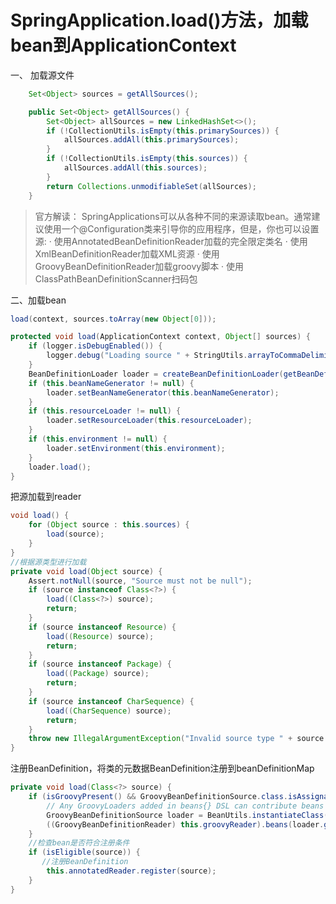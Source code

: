 # SpringApplication.load()方法，加载bean到ApplicationContext

一、 加载源文件
```java
    Set<Object> sources = getAllSources();

	public Set<Object> getAllSources() {
		Set<Object> allSources = new LinkedHashSet<>();
		if (!CollectionUtils.isEmpty(this.primarySources)) {
			allSources.addAll(this.primarySources);
		}
		if (!CollectionUtils.isEmpty(this.sources)) {
			allSources.addAll(this.sources);
		}
		return Collections.unmodifiableSet(allSources);
	}
```
> 官方解读：
> SpringApplications可以从各种不同的来源读取bean。通常建议使用一个@Configuration类来引导你的应用程序，但是，你也可以设置源:
· 使用AnnotatedBeanDefinitionReader加载的完全限定类名
· 使用XmlBeanDefinitionReader加载XML资源
· 使用GroovyBeanDefinitionReader加载groovy脚本
· 使用ClassPathBeanDefinitionScanner扫码包

二、加载bean
```java
load(context, sources.toArray(new Object[0]));

protected void load(ApplicationContext context, Object[] sources) {
	if (logger.isDebugEnabled()) {
		logger.debug("Loading source " + StringUtils.arrayToCommaDelimitedString(sources));
	}
	BeanDefinitionLoader loader = createBeanDefinitionLoader(getBeanDefinitionRegistry(context), sources);
	if (this.beanNameGenerator != null) {
		loader.setBeanNameGenerator(this.beanNameGenerator);
	}
	if (this.resourceLoader != null) {
		loader.setResourceLoader(this.resourceLoader);
	}
	if (this.environment != null) {
		loader.setEnvironment(this.environment);
	}
	loader.load();
}
```
把源加载到reader
```java
void load() {
	for (Object source : this.sources) {
		load(source);
	}
}
//根据源类型进行加载
private void load(Object source) {
	Assert.notNull(source, "Source must not be null");
	if (source instanceof Class<?>) {
		load((Class<?>) source);
		return;
	}
	if (source instanceof Resource) {
		load((Resource) source);
		return;
	}
	if (source instanceof Package) {
		load((Package) source);
		return;
	}
	if (source instanceof CharSequence) {
		load((CharSequence) source);
		return;
	}
	throw new IllegalArgumentException("Invalid source type " + source.getClass());
}
```

注册BeanDefinition，将类的元数据BeanDefinition注册到beanDefinitionMap
```java
private void load(Class<?> source) {
	if (isGroovyPresent() && GroovyBeanDefinitionSource.class.isAssignableFrom(source)) {
		// Any GroovyLoaders added in beans{} DSL can contribute beans here
		GroovyBeanDefinitionSource loader = BeanUtils.instantiateClass(source, GroovyBeanDefinitionSource.class);
		((GroovyBeanDefinitionReader) this.groovyReader).beans(loader.getBeans());
	}
	//检查bean是否符合注册条件
	if (isEligible(source)) {
	   //注册BeanDefinition
		this.annotatedReader.register(source);
	}
}
```